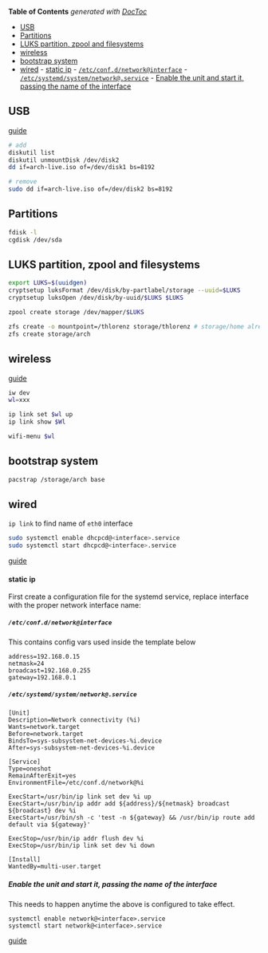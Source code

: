<!-- START doctoc generated TOC please keep comment here to allow auto update -->
<!-- DON'T EDIT THIS SECTION, INSTEAD RE-RUN doctoc TO UPDATE -->
**Table of Contents**  *generated with [DocToc](http://doctoc.herokuapp.com/)*

- [USB](#usb)
- [Partitions](#partitions)
- [LUKS partition, zpool and filesystems](#luks-partition-zpool-and-filesystems)
- [wireless](#wireless)
- [bootstrap system](#bootstrap-system)
- [wired](#wired)
		- [static ip](#static-ip)
			- [`/etc/conf.d/network@interface`](#etcconfdnetwork@interface)
			- [`/etc/systemd/system/network@.service`](#etcsystemdsystemnetwork@service)
			- [Enable the unit and start it, passing the name of the interface](#enable-the-unit-and-start-it-passing-the-name-of-the-interface)

<!-- END doctoc generated TOC please keep comment here to allow auto update -->

## USB

[guide](https://help.ubuntu.com/community/How%20to%20install%20Ubuntu%20on%20MacBook%20using%20USB%20Stick)

```sh
# add
diskutil list
diskutil unmountDisk /dev/disk2
dd if=arch-live.iso of=/dev/disk1 bs=8192

# remove
sudo dd if=arch-live.iso of=/dev/disk2 bs=8192
```

## Partitions

```sh
fdisk -l
cgdisk /dev/sda
```

## LUKS partition, zpool and filesystems

```sh
export LUKS=$(uuidgen)
cryptsetup luksFormat /dev/disk/by-partlabel/storage --uuid=$LUKS
cryptsetup luksOpen /dev/disk/by-uuid/$LUKS $LUKS

zpool create storage /dev/mapper/$LUKS

zfs create -o mountpoint=/thlorenz storage/thlorenz # storage/home already existed
zfs create storage/arch
```

## wireless

[guide](https://wiki.archlinux.org/index.php/Beginners'_guide#Wireless)

```sh
iw dev
wl=xxx

ip link set $wl up
ip link show $Wl

wifi-menu $wl
```

## bootstrap system

```sh
pacstrap /storage/arch base
```

## wired

`ip link` to find name of `eth0` interface

```sh
sudo systemctl enable dhcpcd@<interface>.service
sudo systemctl start dhcpcd@<interface>.service
```

[guide](http://news.softpedia.com/news/A-Beginners-Guide-to-Installing-Arch-Linux-352365.shtml)

#### static ip

First create a configuration file for the systemd service, replace interface with the proper network interface name: 

##### `/etc/conf.d/network@interface`

This contains config vars used inside the template below

```
address=192.168.0.15
netmask=24
broadcast=192.168.0.255
gateway=192.168.0.1
```


##### `/etc/systemd/system/network@.service`

```
[Unit]
Description=Network connectivity (%i)
Wants=network.target
Before=network.target
BindsTo=sys-subsystem-net-devices-%i.device
After=sys-subsystem-net-devices-%i.device

[Service]
Type=oneshot
RemainAfterExit=yes
EnvironmentFile=/etc/conf.d/network@%i

ExecStart=/usr/bin/ip link set dev %i up
ExecStart=/usr/bin/ip addr add ${address}/${netmask} broadcast ${broadcast} dev %i
ExecStart=/usr/bin/sh -c 'test -n ${gateway} && /usr/bin/ip route add default via ${gateway}'

ExecStop=/usr/bin/ip addr flush dev %i
ExecStop=/usr/bin/ip link set dev %i down

[Install]
WantedBy=multi-user.target
```

##### Enable the unit and start it, passing the name of the interface

This needs to happen anytime the above is configured to take effect.

```
systemctl enable network@<interface>.service
systemctl start network@<interface>.service
```

[guide](https://wiki.archlinux.org/index.php/Network_configuration#Static_IP_address)




